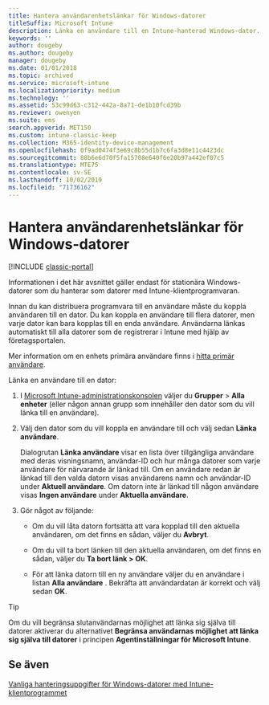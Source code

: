 ```yaml
---
title: Hantera användarenhetslänkar för Windows-datorer
titleSuffix: Microsoft Intune
description: Länka en användare till en Intune-hanterad Windows-dator.
keywords: ''
author: dougeby
ms.author: dougeby
manager: dougeby
ms.date: 01/01/2018
ms.topic: archived
ms.service: microsoft-intune
ms.localizationpriority: medium
ms.technology: ''
ms.assetid: 53c99d63-c312-442a-8a71-de1b10fcd39b
ms.reviewer: owenyen
ms.suite: ems
search.appverid: MET150
ms.custom: intune-classic-keep
ms.collection: M365-identity-device-management
ms.openlocfilehash: 0f9ad0474f3e69c8b55d1b7c6fa3d8e11c4423dc
ms.sourcegitcommit: 88b6e6d70f5fa15708e640f6e20b97a442ef07c5
ms.translationtype: MTE75
ms.contentlocale: sv-SE
ms.lasthandoff: 10/02/2019
ms.locfileid: "71736162"
---
```

# <a name="manage-user-device-linking-for-windows-pcs"></a>Hantera användarenhetslänkar för Windows-datorer

[!INCLUDE [classic-portal](../../intune-classic/includes/classic-portal.md)]

Informationen i det här avsnittet gäller endast för stationära Windows-datorer som du hanterar som datorer med Intune-klientprogramvaran. 

Innan du kan distribuera programvara till en användare måste du koppla användaren till en dator. Du kan koppla en användare till flera datorer, men varje dator kan bara kopplas till en enda användare. Användarna länkas automatiskt till alla datorer som de registrerar i Intune med hjälp av företagsportalen.

Mer information om en enhets primära användare finns i [hitta primär användare](../remote-actions/find-primary-user.md).

Länka en användare till en dator:

1. I [Microsoft Intune-administrationskonsolen](https://manage.microsoft.com/) väljer du **Grupper** &gt; **Alla enheter** (eller någon annan grupp som innehåller den dator som du vill länka till en användare).

2. Välj den dator som du vill koppla en användare till och välj sedan **Länka användare**.

   Dialogrutan **Länka användare** visar en lista över tillgängliga användare med deras visningsnamn, användar-ID och hur många datorer som varje användare för närvarande är länkad till. Om en användare redan är länkad till den valda datorn visas användarens namn och användar-ID under **Aktuell användare**. Om datorn inte är länkad till någon användare visas **Ingen användare** under **Aktuella användare**.

3. Gör något av följande:

   - Om du vill låta datorn fortsätta att vara kopplad till den aktuella användaren, om det finns en sådan, väljer du **Avbryt**.

   - Om du vill ta bort länken till den aktuella användaren, om det finns en sådan, väljer du <strong>Ta bort länk **&gt;** OK</strong>.

   - För att länka datorn till en ny användare väljer du en användare i listan **Alla användare** . Bekräfta att användardatan är korrekt och välj sedan **OK**.

> [!TIP]
> Om du vill begränsa slutanvändarnas möjlighet att länka sig själva till datorer aktiverar du alternativet **Begränsa användarnas möjlighet att länka sig själva till datorer** i principen **Agentinställningar för Microsoft Intune**.

## <a name="see-also"></a>Se även

[Vanliga hanteringsuppgifter för Windows-datorer med Intune-klientprogrammet](common-windows-pc-management-tasks-with-the-microsoft-intune-computer-client.md)
